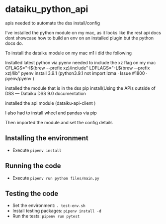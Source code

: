 # dataiku_python_api
apis needed to automate the dss install/config


I’ve installed the python module on my mac, as it looks like the rest api docs dont showcase how to build an env on an installed plugin but the python docs do.

To install the dataiku module on my mac m1 i did the following

Installed latest python via pyenv needed to include the xz flag on my mac  CFLAGS="-I$(brew --prefix xz)/include" LDFLAGS="-L$(brew --prefix xz)/lib" pyenv install 3.9.1 (python3.9.1 not import lzma · Issue #1800 · pyenv/pyenv )


installed the module that is in the dss pip install(Using the APIs outside of DSS — Dataiku DSS 9.0 documentation 

installed the api module (dataiku-api-client )

I also had to install wheel and pandas via pip

Then imported the module and set the config details

## Installing the environment
- Execute `pipenv install`

## Running the code
- Execute `pipenv run python files/main.py`

## Testing the code
- Set the environment: `. test-env.sh`
- Install testing packages: `pipenv install -d`
- Run the tests: `pipenv run pytest`
